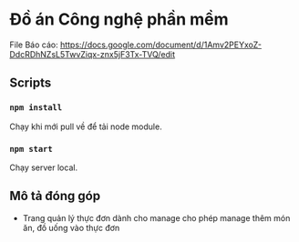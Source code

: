 # Đồ án Công nghệ phần mềm
File Báo cáo: https://docs.google.com/document/d/1Amv2PEYxoZ-DdcRDhNZsL5TwvZiqx-znx5jF3Tx-TVQ/edit
## Scripts

### `npm install`
Chạy khi mới pull về để tải node module.
### `npm start`
Chạy server local.

## Mô tả đóng góp
- Trang quản lý thực đơn dành cho manage cho phép manage thêm món ăn, đồ uống vào thực đơn
